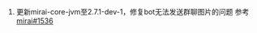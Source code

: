 <!--
author: yuany3721
date: 2021-09-15
title: 21.09.15更新日志
tags: Bot 更新日志
summary: 更新mirai-core-jvm至2.7.1-dev-1，修复bot无法发送群聊图片的问题
-->
1.  更新mirai-core-jvm至2.7.1-dev-1，修复bot无法发送群聊图片的问题 参考[mirai#1536](https://github.com/mamoe/mirai/issues/1536)